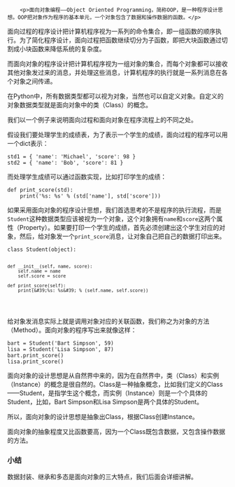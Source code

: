 ﻿
        <p>面向对象编程——Object Oriented Programming，简称OOP，是一种程序设计思想。OOP把对象作为程序的基本单元，一个对象包含了数据和操作数据的函数。</p>
<p>面向过程的程序设计把计算机程序视为一系列的命令集合，即一组函数的顺序执行。为了简化程序设计，面向过程把函数继续切分为子函数，即把大块函数通过切割成小块函数来降低系统的复杂度。</p>
<p>而面向对象的程序设计把计算机程序视为一组对象的集合，而每个对象都可以接收其他对象发过来的消息，并处理这些消息，计算机程序的执行就是一系列消息在各个对象之间传递。</p>
<p>在Python中，所有数据类型都可以视为对象，当然也可以自定义对象。自定义的对象数据类型就是面向对象中的类（Class）的概念。</p>
<p>我们以一个例子来说明面向过程和面向对象在程序流程上的不同之处。</p>
<p>假设我们要处理学生的成绩表，为了表示一个学生的成绩，面向过程的程序可以用一个dict表示：</p>
<pre><code>std1 = { &#39;name&#39;: &#39;Michael&#39;, &#39;score&#39;: 98 }
std2 = { &#39;name&#39;: &#39;Bob&#39;, &#39;score&#39;: 81 }
</code></pre><p>而处理学生成绩可以通过函数实现，比如打印学生的成绩：</p>
<pre><code>def print_score(std):
    print(&#39;%s: %s&#39; % (std[&#39;name&#39;], std[&#39;score&#39;]))
</code></pre><p>如果采用面向对象的程序设计思想，我们首选思考的不是程序的执行流程，而是<code>Student</code>这种数据类型应该被视为一个对象，这个对象拥有<code>name</code>和<code>score</code>这两个属性（Property）。如果要打印一个学生的成绩，首先必须创建出这个学生对应的对象，然后，给对象发一个<code>print_score</code>消息，让对象自己把自己的数据打印出来。</p>
<pre><code>class Student(object):

    def __init__(self, name, score):
        self.name = name
        self.score = score

    def print_score(self):
        print(&#39;%s: %s&#39; % (self.name, self.score))
</code></pre><p>给对象发消息实际上就是调用对象对应的关联函数，我们称之为对象的方法（Method）。面向对象的程序写出来就像这样：</p>
<pre><code>bart = Student(&#39;Bart Simpson&#39;, 59)
lisa = Student(&#39;Lisa Simpson&#39;, 87)
bart.print_score()
lisa.print_score()
</code></pre><p>面向对象的设计思想是从自然界中来的，因为在自然界中，类（Class）和实例（Instance）的概念是很自然的。Class是一种抽象概念，比如我们定义的Class——Student，是指学生这个概念，而实例（Instance）则是一个个具体的Student，比如，Bart Simpson和Lisa Simpson是两个具体的Student。</p>
<p>所以，面向对象的设计思想是抽象出Class，根据Class创建Instance。</p>
<p>面向对象的抽象程度又比函数要高，因为一个Class既包含数据，又包含操作数据的方法。</p>
<h3 id="-">小结</h3>
<p>数据封装、继承和多态是面向对象的三大特点，我们后面会详细讲解。</p>

    